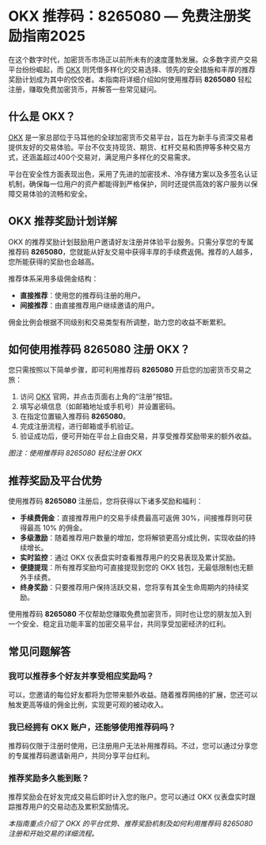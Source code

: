 # OKX 推荐码：8265080 — 免费注册奖励指南2025

在这个数字时代，加密货币市场正以前所未有的速度蓬勃发展。众多数字资产交易平台纷纷崛起，而 [OKX](https://bit.ly/OKXe) 则凭借多样化的交易选择、领先的安全措施和丰厚的推荐奖励计划成为其中的佼佼者。本指南将详细介绍如何使用推荐码 **8265080** 轻松注册，赚取免费加密货币，并解答一些常见疑问。

## 什么是 OKX？

[OKX](https://bit.ly/OKXe) 是一家总部位于马耳他的全球加密货币交易平台，旨在为新手与资深交易者提供友好的交易体验。平台不仅支持现货、期货、杠杆交易和质押等多种交易方式，还涵盖超过400个交易对，满足用户多样化的交易需求。

平台在安全性方面表现出色，采用了先进的加密技术、冷存储方案以及多签名认证机制，确保每一位用户的资产都能得到严格保护，同时还提供高效的客户服务以保障交易体验的流畅和安全。

## OKX 推荐奖励计划详解

OKX 的推荐奖励计划鼓励用户邀请好友注册并体验平台服务。只需分享您的专属推荐码 **8265080**，您就能从好友交易中获得丰厚的手续费返佣。推荐的人越多，您所能获得的奖励也会越高。

推荐体系采用多级佣金结构：
- **直接推荐**：使用您的推荐码注册的用户。
- **间接推荐**：由直接推荐用户继续邀请的用户。

佣金比例会根据不同级别和交易类型有所调整，助力您的收益不断累积。

## 如何使用推荐码 8265080 注册 OKX？

您只需按照以下简单步骤，即可利用推荐码 **8265080** 开启您的加密货币交易之旅：

1. 访问 [OKX](https://bit.ly/OKXe) 官网，并点击页面右上角的“注册”按钮。
2. 填写必填信息（如邮箱地址或手机号）并设置密码。
3. 在指定位置输入推荐码 **8265080**。
4. 完成注册流程，进行邮箱或手机验证。
5. 验证成功后，便可开始在平台上自由交易，并享受推荐奖励带来的额外收益。

  
*图注：使用推荐码 8265080 轻松注册 OKX*

## 推荐奖励及平台优势

使用推荐码 **8265080** 注册后，您将获得以下诸多奖励和福利：

- **手续费佣金**：直接推荐用户的交易手续费最高可返佣 30%，间接推荐则可获得最高 10% 的佣金。
- **多级激励**：随着推荐用户数量的增加，您将解锁更高分成比例，实现收益的持续增长。
- **实时监控**：通过 OKX 仪表盘实时查看推荐用户的交易表现及累计奖励。
- **便捷提现**：所有推荐奖励均可直接提现到您的 OKX 钱包，无最低限制也无额外手续费。
- **终身奖励**：只要推荐用户保持活跃交易，您将享有其全生命周期内的持续奖励。

使用推荐码 **8265080** 不仅帮助您赚取免费加密货币，同时也让您的朋友加入到一个安全、稳定且功能丰富的加密交易平台，共同享受加密经济的红利。

## 常见问题解答

### 我可以推荐多个好友并享受相应奖励吗？

可以，您邀请的每位好友都将为您带来额外收益。随着推荐网络的扩展，您还可以触发更高等级的佣金比例，实现更可观的被动收入。

### 我已经拥有 OKX 账户，还能够使用推荐码吗？

推荐码仅限于注册时使用，已注册用户无法补用推荐码。不过，您可以通过分享您的专属推荐码邀请新用户，共同分享平台红利。

### 推荐奖励多久能到账？

推荐奖励会在好友完成交易后即时计入您的账户。您可以通过 OKX 仪表盘实时跟踪推荐用户的交易动态及累积奖励情况。


*本指南重点介绍了 OKX 的平台优势、推荐奖励机制及如何利用推荐码 8265080 注册和开始交易的详细流程。*